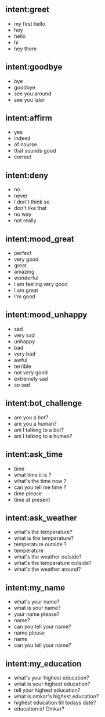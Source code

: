 ## intent:greet
- my first hello
- hey
- hello
- hi
- hey there


## intent:goodbye
- bye
- goodbye
- see you around
- see you later

## intent:affirm
- yes
- indeed
- of course
- that sounds good
- correct

## intent:deny
- no
- never
- I don't think so
- don't like that
- no way
- not really

## intent:mood_great
- perfect
- very good
- great
- amazing
- wonderful
- I am feeling very good
- I am great
- I'm good

## intent:mood_unhappy
- sad
- very sad
- unhappy
- bad
- very bad
- awful
- terrible
- not very good
- extremely sad
- so sad

## intent:bot_challenge
- are you a bot?
- are you a human?
- am I talking to a bot?
- am I talking to a human?

## intent:ask_time
- time
- what time it is ?
- what's the time now ?
- can you tell me time ?
- time please
- time at present

## intent:ask_weather
- what's the temperature?
- what is the temperature?
- temperature outside ?
- temperature
- what's the weather outside?
- what's the temperature outside?
- what's the weather around?

## intent:my_name
- what's your name?
- what is your name?
- your name please?
- name?
- can you tell your name?
- name please
- name
- can you tell your name?

## intent:my_education
- what's your highest education?
- what is your highest education?
- tell your highest education?
- what is omkar's highest education?
- highest education till todays date?
- education of Omkar?

